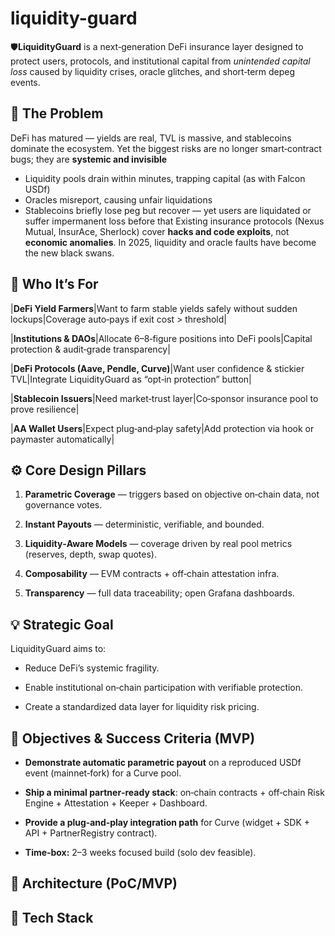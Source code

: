# liquidity-guard
🛡️**LiquidityGuard** is a next‑generation DeFi insurance layer designed to protect users, protocols, and institutional capital from _unintended capital loss_ caused by liquidity crises, oracle glitches, and short‑term depeg events.

## **🚨 The Problem**
DeFi has matured — yields are real, TVL is massive, and stablecoins dominate the ecosystem. Yet the biggest risks are no longer smart‑contract bugs; they are **systemic and invisible**
- Liquidity pools drain within minutes, trapping capital (as with Falcon USDf)    
- Oracles misreport, causing unfair liquidations    
- Stablecoins briefly lose peg but recover — yet users are liquidated or suffer impermanent loss before that
Existing insurance protocols (Nexus Mutual, InsurAce, Sherlock) cover **hacks and code exploits**, not **economic anomalies**. In 2025, liquidity and oracle faults have become the new black swans.

## **👤 Who It’s For**
|**DeFi Yield Farmers**|Want to farm stable yields safely without sudden lockups|Coverage auto‑pays if exit cost > threshold|

|**Institutions & DAOs**|Allocate 6–8‑figure positions into DeFi pools|Capital protection & audit‑grade transparency|

|**DeFi Protocols (Aave, Pendle, Curve)**|Want user confidence & stickier TVL|Integrate LiquidityGuard as “opt‑in protection” button|

|**Stablecoin Issuers**|Need market‑trust layer|Co‑sponsor insurance pool to prove resilience|

|**AA Wallet Users**|Expect plug‑and‑play safety|Add protection via hook or paymaster automatically|

## **⚙️ Core Design Pillars**

1. **Parametric Coverage** — triggers based on objective on‑chain data, not governance votes.
    
2. **Instant Payouts** — deterministic, verifiable, and bounded.
    
3. **Liquidity‑Aware Models** — coverage driven by real pool metrics (reserves, depth, swap quotes).
    
4. **Composability** — EVM contracts + off‑chain attestation infra.
    
5. **Transparency** — full data traceability; open Grafana dashboards.
    
## **💡 Strategic Goal**

LiquidityGuard aims to:

- Reduce DeFi’s systemic fragility.
    
- Enable institutional on‑chain participation with verifiable protection.
    
- Create a standardized data layer for liquidity risk pricing.

## **🎯 Objectives & Success Criteria (MVP)**

- **Demonstrate automatic parametric payout** on a reproduced USDf event (mainnet‑fork) for a Curve pool.
    
- **Ship a minimal partner‑ready stack**: on‑chain contracts + off‑chain Risk Engine + Attestation + Keeper + Dashboard.
    
- **Provide a plug‑and‑play integration path** for Curve (widget + SDK + API + PartnerRegistry contract).
    
- **Time‑box:** 2–3 weeks focused build (solo dev feasible).

## **🧱 Architecture (PoC/MVP)**

## **🧰 Tech Stack**

